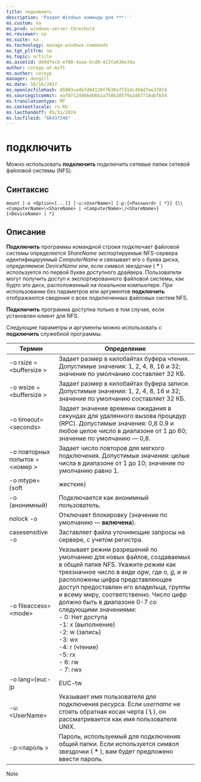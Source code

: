 ```yaml
---
title: подключить
description: 'Раздел Windows команды для ***- '
ms.custom: na
ms.prod: windows-server-threshold
ms.reviewer: na
ms.suite: na
ms.technology: manage-windows-commands
ms.tgt_pltfrm: na
ms.topic: article
ms.assetid: dd9d7ecb-ef00-4aaa-bcd0-423fa636e34a
author: coreyp-at-msft
ms.author: coreyp
manager: dongill
ms.date: 10/16/2017
ms.openlocfilehash: 65083ce4b7d04129ff630a7f314c458d7ee378f4
ms.sourcegitcommit: eaf071249b6eb6b1a758b38579a2d87710abfb54
ms.translationtype: MT
ms.contentlocale: ru-RU
ms.lasthandoff: 05/31/2019
ms.locfileid: "66437246"
---
```

# <a name="mount"></a>подключить



Можно использовать **подключить** подключить сетевые папки сетевой файловой системы (NFS).

## <a name="syntax"></a>Синтаксис

```
mount [-o <Option>[...]] [-u:<UserName>] [-p:{<Password> | *}] {\\<ComputerName>\<ShareName> | <ComputerName>:/<ShareName>} {<DeviceName> | *}
```

## <a name="description"></a>Описание

**Подключить** программы командной строки подключает файловой системы определяется *ShareName* экспортируемые NFS-сервера идентифицируемый *ComputerName* и связывает его с буква диска, определяемое *DeviceName* или, если символ звездочки ( **&#42;** ) используется по первой букве доступного драйвера. Пользователи могут получить доступ к экспортированного файловой системы, как будто это диск, расположенный на локальном компьютере. При использовании без параметров или аргументов **подключить** отображаются сведения о всех подключенных файловых систем NFS.

**Подключить** программа доступна только в том случае, если установлен клиент для NFS.

Следующие параметры и аргументы можно использовать с **подключить** служебной программы.


|          Термин          |                                                                                                                                                                                                                                                Определение                                                                                                                                                                                                                                                |
|------------------------|----------------------------------------------------------------------------------------------------------------------------------------------------------------------------------------------------------------------------------------------------------------------------------------------------------------------------------------------------------------------------------------------------------------------------------------------------------------------------------------------------------|
| -o rsize =\<buffersize > |                                                                                                                                                                                            Задает размер в килобайтах буфера чтения. Допустимые значения: 1, 2, 4, 8, 16 и 32; значение по умолчанию составляет 32 КБ.                                                                                                                                                                                            |
| -o wsize =\<buffersize > |                                                                                                                                                                                           Задает размер в килобайтах буфера записи. Допустимые значения: 1, 2, 4, 8, 16 и 32; значение по умолчанию составляет 32 КБ.                                                                                                                                                                                            |
| -o timeout=\<seconds>  |                                                                                                                                                                       Задает значение времени ожидания в секундах для удаленного вызова процедур (RPC). Допустимые значения: 0,8 0.9 и любое целое число в диапазоне от 1 до 60; значение по умолчанию — 0,8.                                                                                                                                                                       |
|   -o повторных попыток =\<номер >   |                                                                                                                                                                                             Задает число повторов для мягкого подключения. Допустимые значения: целые числа в диапазоне от 1 до 10; значение по умолчанию равно 1.                                                                                                                                                                                             |
|     -o mtype={soft     |                                                                                                                                                                                                                                                  жесткие}                                                                                                                                                                                                                                                   |
|        -o (анонимный)         |                                                                                                                                                                                                                                       Подключается как анонимный пользователь.                                                                                                                                                                                                                                       |
|       nolock -o        |                                                                                                                                                                                                                                Отключает блокировку (значение по умолчанию — **включена**).                                                                                                                                                                                                                                |
|    casesensitive -o    |                                                                                                                                                                                                                         Заставляет файла уточняющие запросы на сервере, с учетом регистра.                                                                                                                                                                                                                          |
| -o fileaccess=\<mode>  | Указывает режим разрешений по умолчанию для новых файлов, создаваемых в общей папке NFS. Укажите *режим* как трехзначное число в виде *ogw*, где *o*, *g*, и *w* расположены цифра представляющее доступ предоставлен его владельца, группы и всему миру, соответственно. Число цифр должно быть в диапазоне 0-7 со следующими значениями:</br>-   0: Нет доступа</br>-1: x (выполнение)</br>-2: w (запись)</br>-3: wx</br>-4: r (чтение)</br>-5: rx</br>-   6: rw</br>-   7: rwx |
|    -o lang={euc-jp     |                                                                                                                                                                                                                                                  EUC-tw                                                                                                                                                                                                                                                  |
|     -u:\<UserName>     |                                                                                                                                                                             Указывает имя пользователя для подключения ресурса. Если *username* не стоять обратная косая черта ( **\\** ), он рассматривается как имя пользователя UNIX.                                                                                                                                                                             |
|     -p:\<пароль >     |                                                                                                                                                                                          Пароль, используемый для подключения общей папки. Если используется символ звездочки ( **&#42;** ), вам будет предложено ввести пароль.                                                                                                                                                                                          |

> [!NOTE]
